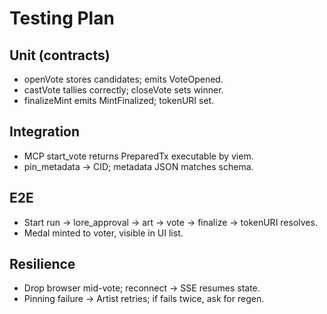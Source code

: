 # Testing Plan

## Unit (contracts)

- openVote stores candidates; emits VoteOpened.
- castVote tallies correctly; closeVote sets winner.
- finalizeMint emits MintFinalized; tokenURI set.

## Integration

- MCP start_vote returns PreparedTx executable by viem.
- pin_metadata → CID; metadata JSON matches schema.

## E2E

- Start run → lore_approval → art → vote → finalize → tokenURI resolves.
- Medal minted to voter, visible in UI list.

## Resilience

- Drop browser mid-vote; reconnect → SSE resumes state.
- Pinning failure → Artist retries; if fails twice, ask for regen.


